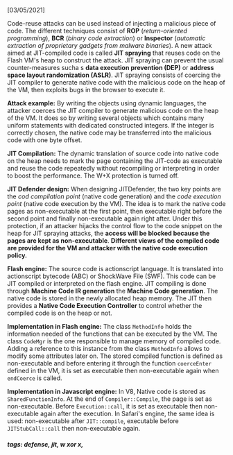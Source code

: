 <!-- Please prefix the notes with the date as in [22/12/2020] -->

[03/05/2021]

Code-reuse attacks can be used instead of injecting a malicious piece of code. The different techniques consist of **ROP** (*return-oriented programming*), **BCR** (*binary code extraction*) or **Inspector** (*automatic extraction of proprietary gadgets from malware binaries*). A new attack aimed at JIT-compiled code is called **JIT spraying** that reuses code on the Flash VM's heap to construct the attack. JIT spraying can prevent the usual counter-measures sucha s **data execution prevention (DEP)** or **address space layout randomization (ASLR)**. JIT spraying consists of coercing the JIT compiler to generate native code with the malicious code on the heap of the VM, then exploits bugs in the browser to execute it.

**Attack example:** By writing the objects using dynamic languages, the attacker coerces the JIT compiler to generate malicious code on the heap of the VM. It does so by writing several objects which contains many uniform statements with dedicated constructed integers. If the integer is correctly chosen, the native code may be transferred into the malicious code with one byte offset.

**JIT Compilation:** The dynamic translation of source code into native code on the heap needs to mark the page containing the JIT-code as executable and reuse the code repeatedly without recompiling or interpreting in order to boost the performance. The W+X protection is turned off.

**JIT Defender design:** When designing JITDefender, the two key points are the *cod compilation point* (native code generation) and the *code execution point* (native code execution by the VM). The idea is to mark the native code pages as non-executable at the first point, then executable right before the second point and finally non-executable again right after. Under this protection, if an attacker hijacks the control flow to the code snippet on the heap for JIT spraying attacks, the **access will be blocked because the pages are kept as non-executable**. **Different views of the compiled code are provided for the VM and attacker with the native code execution policy.**

**Flash engine:** The source code is actionscript language. It is translated into actionscript bytecode (ABC) or ShockWave File (SWF). This code can be JIT compiled or interpreted on the flash engine. JIT compiling is done through **Machine Code IR generation** the **Machine Code generation**. The native code is stored in the newly allocated heap memory. The JIT then provides a **Native Code Execution Controller** to control whether the compiled code is on the heap or not.

**Implementation in Flash engine:** The class `MethodInfo` holds the information needed of the functions that can be executed by the VM. The class `CodeMgr` is the one responsible to manage memory of compiled code. Adding a reference to this instance from the class `MethodInfo` allows to modify some attributes later on. The stored compiled function is defined as non-executable and before entering it through the function `coerceEnter` defined in the VM, it is set as executable then non-executable again when `endCoerce` is called.

**Implementation in Javascript engine:** In V8, Native code is stored as `SharedFunctionInfo`. At the end of `Compiler::Compile`, the page is set as non-executable. Before `Execution::call`, it is set as executable then non-executable again after the execution. In Safari's engine, the same idea is used: non-executable after `JIT::compile`, executable before `JITStubCall::call` then non-executable again.

 
##### tags: defense, jit, w xor x, 